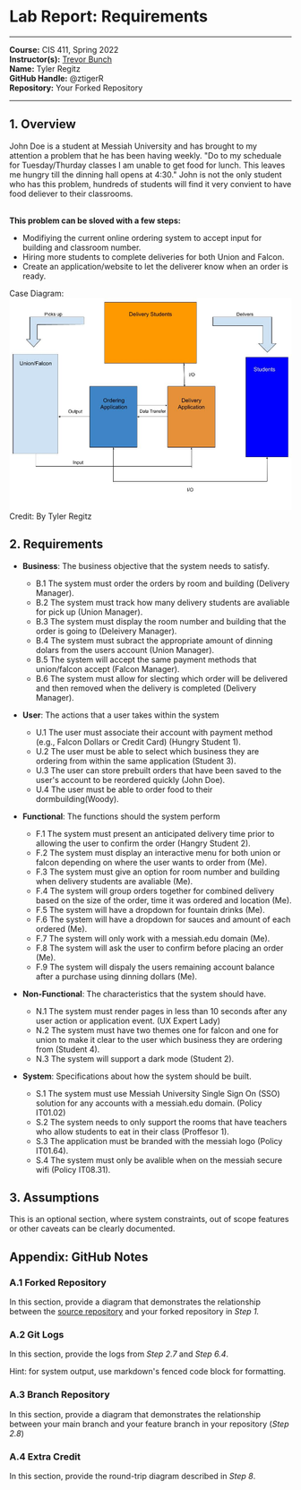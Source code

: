 # Lab Report: Requirements
___
**Course:** CIS 411, Spring 2022  
**Instructor(s):** [Trevor Bunch](https://github.com/trevordbunch)  
**Name:** Tyler Regitz  
**GitHub Handle:** @ztigerR  
**Repository:** Your Forked Repository 
___

## 1. Overview

John Doe is a student at Messiah University and has brought to my attention a problem that he has been having weekly. "Do to my scheduale for Tuesday/Thurday classes I am unable to get food for lunch. This leaves me hungry till the dinning hall opens at 4:30." John is not the only student who has this problem, hundreds of students will find it very convient to have food deliever to their classrooms.

<br/>**This problem can be sloved with a few steps:**<br/>
* Modifiying the current online ordering system to accept input for building and classroom number.
* Hiring more students to complete deliveries for both Union and Falcon.
* Create an application/website to let the deliverer know when an order is ready.

Case Diagram:  
![Use Case](Lab1/../Images/Case%20Diagram.jpg)  
Credit: By Tyler Regitz


## 2. Requirements
- **Business**: The business objective that the system needs to satisfy.
  - B.1 The system must order the orders by room and building (Delivery Manager).
  - B.2 The system must track how many delivery students are avaliable for pick up (Union Manager).
  - B.3 The system must display the room number and building that the order is going to (Deleivery Manager).
  - B.4 The system must subract the appropriate amount of dinning dolars from the users account (Union Manager).
  - B.5 The system will accept the same payment methods that union/falcon accept (Falcon Manager).
  - B.6 The system must allow for slecting which order will be delivered and then removed when the delivery is completed (Delivery Manager).
  
- **User**: The actions that a user takes within the system
  - U.1 The user must associate their account with payment method (e.g., Falcon Dollars or Credit Card) (Hungry Student 1).
  - U.2 The user must be able to select which business they are ordering from within the same application (Student 3).
  - U.3 The user can store prebuilt orders that have been saved to the user's account to be reordered quickly (John Doe).
  - U.4 The user must be able to order food to their dormbuilding(Woody).
- **Functional**: The functions should the system perform
  - F.1 The system must present an anticipated delivery time prior to allowing the user to confirm the order (Hangry Student 2).
  - F.2 The system must display an interactive menu for both union or falcon depending on where the user wants to order from (Me).
  - F.3 The system must give an option for room number and building when delivery students are avaliable (Me).
  - F.4 The system will group orders together for combined delivery based on the size of the order, time it was ordered and location (Me).
  - F.5 The system will have a dropdown for fountain drinks (Me).
  - F.6 The system will have a dropdown for sauces and amount of each ordered (Me).
  - F.7 The system will only work with a messiah.edu domain (Me).
  - F.8 The system will ask the user to confirm before placing an order (Me).
  - F.9 The system will dispaly the users remaining account balance after a purchase using dinning dollars (Me).
- **Non-Functional**: The characteristics that the system should have.
  - N.1 The system must render pages in less than 10 seconds after any user action or application event. (UX Expert Lady)
  - N.2 The system must have two themes one for falcon and one for union to make it clear to the user which business they are ordering from (Student 4).
  - N.3 The system will support a dark mode (Student 2).
  
- **System**: Specifications about how the system should be built.
  - S.1 The system must use Messiah University Single Sign On (SSO) solution for any accounts with a messiah.edu domain. (Policy IT01.02)
  - S.2 The system needs to only support the rooms that have teachers who allow students to eat in their class (Proffesor 1).
  - S.3 The application must be branded with the messiah logo (Policy IT01.64).
  - S.4 The system must only be avalible when on the messiah secure wifi (Policy IT08.31).

## 3. Assumptions
This is an optional section, where system constraints, out of scope features or other caveats can be clearly documented.  

## Appendix: GitHub Notes

### A.1 Forked Repository
In this section, provide a diagram that demonstrates the relationship between the [source repository](https://github.com/trevordbunch/cis411_lab0_req) and your forked repository in *Step 1.*  

### A.2 Git Logs
In this section, provide the logs from *Step 2.7* and *Step 6.4*.

Hint: for system output, use markdown's fenced code block for formatting.

### A.3 Branch Repository
In this section, provide a diagram that demonstrates the relationship between your main branch and your feature branch in your repository (*Step 2.8*)

### A.4 Extra Credit
In this section, provide the round-trip diagram described in *Step 8*.